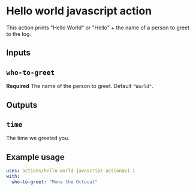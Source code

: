 # Hello world javascript action

This action prints "Hello World" or "Hello" + the name of a person to greet to the log.

## Inputs

## `who-to-greet`

**Required** The name of the person to greet. Default `"World"`.

## Outputs

## `time`

The time we greeted you.

## Example usage

```yml
uses: actions/hello-world-javascript-action@v1.1
with:
  who-to-greet: "Mona the Octocat"
```
